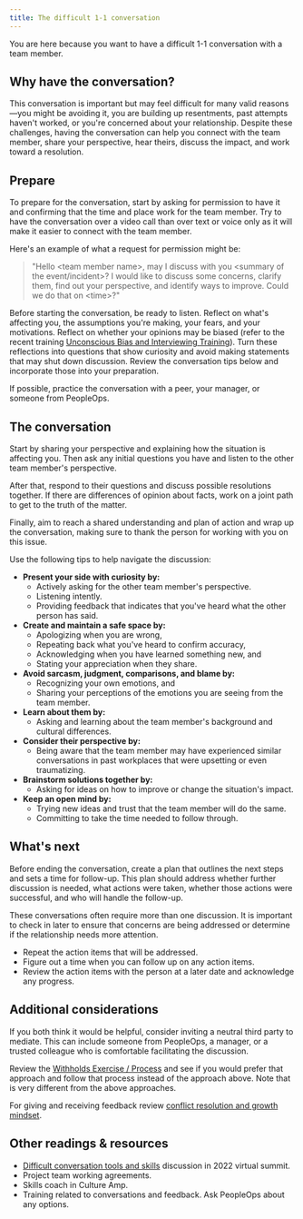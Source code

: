 ```yaml
---
title: The difficult 1-1 conversation
---
```


You are here because you want to have a difficult 1-1 conversation with a team member.

## Why have the conversation?

This conversation is important but may feel difficult for many valid reasons—you might be avoiding it, you are building up resentments, past attempts haven't worked, or you're concerned about your relationship. Despite these challenges, having the conversation can help you connect with the team member, share your perspective, hear theirs, discuss the impact, and work toward a resolution.

## Prepare

To prepare for the conversation, start by asking for permission to have it and confirming that the time and place work for the team member. Try to have the conversation over a video call than over text or voice only as it will make it easier to connect with the team member.

Here's an example of what a request for permission might be:

> "Hello &lt;team member name&gt;, may I discuss with you &lt;summary of the event/incident&gt;? I would like to discuss some concerns, clarify them, find out your perspective, and identify ways to improve. Could we do that on &lt;time&gt;?"

Before starting the conversation, be ready to listen. Reflect on what's affecting you, the assumptions you're making, your fears, and your motivations. Reflect on whether your opinions may be biased (refer to the recent training [Unconscious Bias and Interviewing Training](https://docs.google.com/presentation/d/1dYc_qRBmMJ4zlxzezwDJKn7Ia0Mkcwd2ADtJerZbCz4/edit#slide=id.gde6e9fa718_0_3)). Turn these reflections into questions that show curiosity and avoid making statements that may shut down discussion. Review the conversation tips below and incorporate those into your preparation.

If possible, practice the conversation with a peer, your manager, or someone from PeopleOps.

## The conversation

Start by sharing your perspective and explaining how the situation is affecting you. Then ask any initial questions you have and listen to the other team member's perspective.

After that, respond to their questions and discuss possible resolutions together. If there are differences of opinion about facts, work on a joint path to get to the truth of the matter.

Finally, aim to reach a shared understanding and plan of action and wrap up the conversation, making sure to thank the person for working with you on this issue.

Use the following tips to help navigate the discussion:

-   **Present your side with curiosity by:**
    -   Actively asking for the other team member's perspective.
    -   Listening intently.
    -   Providing feedback that indicates that you've heard what the other person has said.
-   **Create and maintain a safe space by:**
    -   Apologizing when you are wrong,
    -   Repeating back what you've heard to confirm accuracy,
    -   Acknowledging when you have learned something new, and
    -   Stating your appreciation when they share.
-   **Avoid sarcasm, judgment, comparisons, and blame by:**
    -   Recognizing your own emotions, and
    -   Sharing your perceptions of the emotions you are seeing from the team member.
-   **Learn about them by:**
    -   Asking and learning about the team member's background and cultural differences.
-   **Consider their perspective by:**
    -   Being aware that the team member may have experienced similar conversations in past workplaces that were upsetting or even traumatizing.
-   **Brainstorm solutions together by:**
    -   Asking for ideas on how to improve or change the situation's impact.
-   **Keep an open mind by:**
    -   Trying new ideas and trust that the team member will do the same.
    -   Committing to take the time needed to follow through.

## What's next

Before ending the conversation, create a plan that outlines the next steps and sets a time for follow-up. This plan should address whether further discussion is needed, what actions were taken, whether those actions were successful, and who will handle the follow-up.

These conversations often require more than one discussion. It is important to check in later to ensure that concerns are being addressed or determine if the relationship needs more attention.

-   Repeat the action items that will be addressed.
-   Figure out a time when you can follow up on any action items.
-   Review the action items with the person at a later date and acknowledge any progress.

## Additional considerations

If you both think it would be helpful, consider inviting a neutral third party to mediate. This can include someone from PeopleOps, a manager, or a trusted colleague who is comfortable facilitating the discussion.

Review the [Withholds Exercise / Process](https://docs.google.com/document/d/16qeSombr856Dq97rTnehHW19nNQJng6_idyBaBRm10Y/edit?tab=t.0#heading=h.gjdgxs) and see if you would prefer that approach and follow that process instead of the approach above. Note that is very different from the above approaches.

For giving and receiving feedback review [conflict resolution and growth mindset](../practice-areas/project-management/growth-mindset.md).

## Other readings & resources

-   [Difficult conversation tools and skills](https://docs.google.com/document/d/1VXXqLRLNdjRFFKjBHEtt7CJyrUgnS5pR1fvM1a2F3Hc/edit?tab=t.0) discussion in 2022 virtual summit.
-   Project team working agreements.
-   Skills coach in Culture Amp.
-   Training related to conversations and feedback. Ask PeopleOps about any options.
